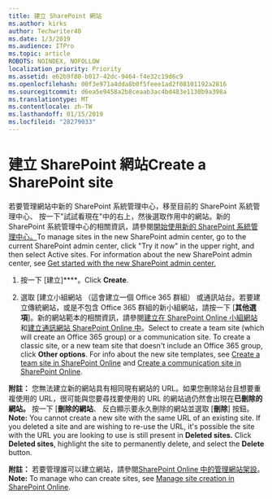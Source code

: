 ```yaml
---
title: 建立 SharePoint 網站
ms.author: kirks
author: Techwriter40
ms.date: 1/3/2019
ms.audience: ITPro
ms.topic: article
ROBOTS: NOINDEX, NOFOLLOW
localization_priority: Priority
ms.assetid: e62b9f80-b017-42dc-9464-f4e32c19d6c9
ms.openlocfilehash: 00f3e971a4dda8b0f5feee1ad2f08101192a2816
ms.sourcegitcommit: d6ea5e9458a2b8ceaab3ac4bd483e1130b9a398a
ms.translationtype: MT
ms.contentlocale: zh-TW
ms.lasthandoff: 01/15/2019
ms.locfileid: "28279033"
---
```

# <a name="create-a-sharepoint-site"></a><span data-ttu-id="2f6b8-102">建立 SharePoint 網站</span><span class="sxs-lookup"><span data-stu-id="2f6b8-102">Create a SharePoint site</span></span>

<span data-ttu-id="2f6b8-p101">若要管理網站中新的 SharePoint 系統管理中心，移至目前的 SharePoint 系統管理中心、 按一下"試試看現在"中的右上，然後選取作用中的網站。新的 SharePoint 系統管理中心的相關資訊，請參閱[開始使用新的 SharePoint 系統管理中心。](https://docs.microsoft.com/en-us/sharepoint/get-started-new-admin-center)</span><span class="sxs-lookup"><span data-stu-id="2f6b8-p101">To manage sites in the new SharePoint admin center, go to the current SharePoint admin center, click "Try it now" in the upper right, and then select Active sites. For information about the new SharePoint admin center, see [Get started with the new SharePoint admin center.](https://docs.microsoft.com/en-us/sharepoint/get-started-new-admin-center)</span></span>
  
1. <span data-ttu-id="2f6b8-105">按一下 [建立]\*\*\*\*。</span><span class="sxs-lookup"><span data-stu-id="2f6b8-105">Click **Create**.</span></span> 
    
2. <span data-ttu-id="2f6b8-p102">選取 [建立小組網站 （這會建立一個 Office 365 群組） 或通訊站台。若要建立傳統網站，或是不包含 Office 365 群組的新小組網站，請按一下 [**其他選項**]。新的網站範本的相關資訊，請參閱[建立在 SharePoint Online 小組網站](https://support.office.com/en-us/article/create-a-team-site-in-sharepoint-ef10c1e7-15f3-42a3-98aa-b5972711777d?ui=en-US&amp;rs=en-US&amp;ad=US)和[建立通訊網站 SharePoint Online 中](https://support.office.com/article/7fb44b20-a72f-4d2c-9173-fc8f59ba50eb)。</span><span class="sxs-lookup"><span data-stu-id="2f6b8-p102">Select to create a team site (which will create an Office 365 group) or a communication site. To create a classic site, or a new team site that doesn't include an Office 365 group, click **Other options**. For info about the new site templates, see [Create a team site in SharePoint Online](https://support.office.com/en-us/article/create-a-team-site-in-sharepoint-ef10c1e7-15f3-42a3-98aa-b5972711777d?ui=en-US&amp;rs=en-US&amp;ad=US) and [Create a communication site in SharePoint Online](https://support.office.com/article/7fb44b20-a72f-4d2c-9173-fc8f59ba50eb).</span></span>
  
 <span data-ttu-id="2f6b8-p103">**附註：** 您無法建立新的網站具有相同現有網站的 URL。如果您刪除站台且想要重複使用的 URL，很可能與您要尋找要使用的 URL 的網站過仍然會出現在**已刪除的網站。** 按一下 [**刪除的網站**、 反白顯示要永久刪除的網站並選取 [**刪除**] 按鈕。</span><span class="sxs-lookup"><span data-stu-id="2f6b8-p103">**Note:** You cannot create a new site with the same URL of an existing site. If you deleted a site and are wishing to re-use the URL, it's possible the site with the URL you are looking to use is still present in **Deleted sites.** Click **Deleted sites**, highlight the site to permanently delete, and select the **Delete** button.</span></span> 
  
 <span data-ttu-id="2f6b8-112">**附註：** 若要管理誰可以建立網站，請參閱[SharePoint Online 中的管理網站架設](https://docs.microsoft.com/en-us/sharepoint/manage-site-creation)。</span><span class="sxs-lookup"><span data-stu-id="2f6b8-112">**Note:** To manage who can create sites, see [Manage site creation in SharePoint Online](https://docs.microsoft.com/en-us/sharepoint/manage-site-creation).</span></span>
    

